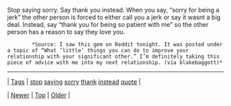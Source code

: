 <!--
title: Stop saying sorry. Say thank you instead. When you say, &ldquo;sorry for being a jerk&rdquo; the other person is forced to either call you a jerk or say it wasnt a big deal. Instead, say &ldquo;thank you for being so patient with me&rdquo; so the other person has a reason to say they love you.
date: 2020-06-28T15:27:00.306Z
tags: stop, saying, sorry, thank, instead, quote
-->




Stop saying sorry. Say thank you instead. When you say, “sorry for being a jerk” the other person is forced to either call you a jerk or say it wasnt a big deal. Instead, say “thank you for being so patient with me” so the other person has a reason to say they love you.

            *Source: I saw this gem on Reddit tonight. It was posted under a topic of “What ‘little’ things you can do to improve your relationship with your significant other.” I’m definitely taking this piece of advice with me into my next relationship. (via blakebaggott)*

<!--BOTTOM-POST-NAVIGATION-->
---

| [Tags](tags.md) | [stop](tag-stop.md) [saying](tag-saying.md) [sorry](tag-sorry.md) [thank](tag-thank.md) [instead](tag-instead.md) [quote](tag-quote.md) |

| [Newer](87135285359.md) | [Top](index.md) | [Older](87181887349.md) |